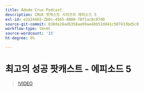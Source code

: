```yaml
---
title: Adode Crux Podcast
description: CRUX 팟캐스트 시리즈의 에피소드 5
exl-id: e2a34465-2b0c-4565-8000-78f1ac8c97d0
source-git-commit: 830de28adb358ae69ae4bb51dd41c507433bd5c0
workflow-type: tm+mt
source-wordcount: '15'
ht-degree: 0%

---
```


# 최고의 성공 팟캐스트 - 에피소드 5

>[!VIDEO](https://video.tv.adobe.com/v/3428867?quality=12learn=on)

